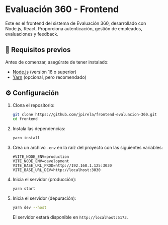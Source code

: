 # Evaluación 360 - Frontend

Este es el frontend del sistema de Evaluación 360, desarrollado con Node.js, React. Proporciona autenticación, gestión de empleados, evaluaciones y feedback.

## 📌 Requisitos previos

Antes de comenzar, asegúrate de tener instalado:

- [Node.js](https://nodejs.org/) (versión 16 o superior)
- [Yarn](https://yarnpkg.com/) (opcional, pero recomendado)

## ⚙ Configuración

1. Clona el repositorio:

   ```sh
   git clone https://github.com/jpirela/frontend-evaluacion-360.git
   cd frontend
   ```

2. Instala las dependencias:

   ```sh
   yarn install
   ```

3. Crea un archivo `.env` en la raíz del proyecto con las siguientes variables:

   ```env
   #VITE_NODE_ENV=production
   VITE_NODE_ENV=development
   VITE_BASE_URL_PROD=http://192.168.1.125:3030
   VITE_BASE_URL_DEV=http://localhost:3030
   ```

4. Inicia el servidor (producción):

   ```sh
   yarn start
   ```

4. Inicia el servidor (depuración):

   ```sh
   yarn dev --host
   ```   

   El servidor estará disponible en `http://localhost:5173`.